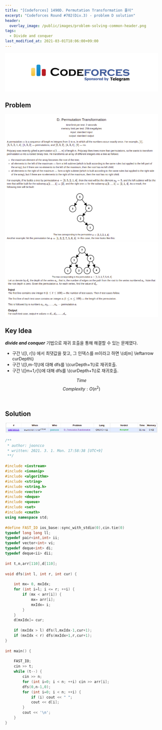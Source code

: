 ```yaml
---
title: "[Codeforces] 1490D. Permutation Transformation 풀이"
excerpt: "Codeforces Round #702(Div.3) - problem D solution"
header:
  overlay_image: /public/images/problem-solving-common-header.png
tags:
  - Divide and conquer
last_modified_at: 2021-03-01T18:06:00+09:00
---
```

<a href="https://codeforces.com/">
    <img src="/public/images/codeforces-logo.jpeg"/>
</a>

## Problem
<a href="http://codeforces.com/contest/1490/problem/D">
    <img src="/public/images/codeforces-1490D.png"/>
    <img src="/public/images/codeforces-1490D_.png"/>
</a>

<br/>

## Key Idea
_**divide and conquer**_ 기법으로 재귀 호출을 통해 해결할 수 있는 문제였다.  
- 구간 \\([l, r]\\) 에서 최댓값을 찾고, 그 인덱스를 m이라고 하면 \\(d[m] \leftarrow curDepth\\)  
- 구간 \\([l,m-1]\\)에 대해 dfs를 \\(curDepth+1\\)로 재귀호출.  
- 구간 \\([m+1,r]\\)에 대해 dfs를 \\(curDepth+1\\)로 재귀호출.  

$$ Time $$ $$ Complexity: O(n^2) $$

<br/>

## Solution
<img src="/public/images/codeforces-1490D-result.png"/>

```cpp
/**
 * author: jooncco
 * written: 2021. 3. 1. Mon. 17:58:38 [UTC+9]
 **/

#include <iostream>
#include <iomanip>
#include <algorithm>
#include <string>
#include <string.h>
#include <vector>
#include <deque>
#include <queue>
#include <set>
#include <cmath>
using namespace std;

#define FAST_IO ios_base::sync_with_stdio(0),cin.tie(0)
typedef long long ll;
typedef pair<int,int> ii;
typedef vector<int> vi;
typedef deque<int> di;
typedef deque<ii> dii;

int t,n,arr[110],d[110];

void dfs(int l, int r, int cur) {

    int mx= 0, mxIdx;
    for (int i=l; i <= r; ++i) {
        if (mx < arr[i]) {
            mx= arr[i];
            mxIdx= i;
        }
    }
    d[mxIdx]= cur;

    if (mxIdx > l) dfs(l,mxIdx-1,cur+1);
    if (mxIdx < r) dfs(mxIdx+1,r,cur+1);
}

int main() {
    
    FAST_IO;
    cin >> t;
    while (t--) {
        cin >> n;
        for (int i=0; i < n; ++i) cin >> arr[i];
        dfs(0,n-1,0);
        for (int i=0; i < n; ++i) {
            if (i) cout << " ";
            cout << d[i];
        }
        cout << '\n';
    }
}

```
